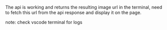 The api is working and returns the resulting image url in the terminal, need to fetch this url from the api response and display it on the page.

note:
check vscode terminal for logs
